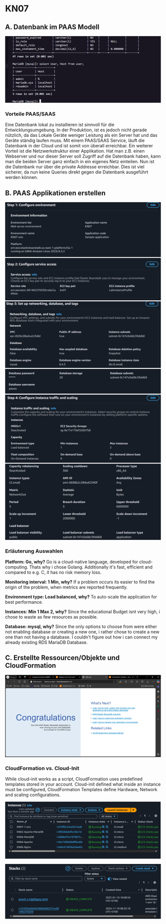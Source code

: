 # KN07

## A. Datenbank im PAAS Modell

![Screenshot MySQL Workbench mit ausgeführtem Query](../../x-res/07/MYSQL-QUERY.png)

### Vorteile PAAS/SAAS

Eine Datenbank lokal zu installieren ist sinnvoll für die Entwicklungsumgebung.
In der Produktion, ist es jedoch nicht gerade nützlich,
da das Lokale Geräte weniger Leistung als ein Server hat
und das Geräte ständig laufen muss.
Mit einem PAAS/SAAS Service,
läuft die Datenbank in der Cloud und ist somit von überall erreichbar.
Ein weiterer Vorteil ist die Netzwerkstruktur einer Applikation.
Hat man z.B. einen Webserver
und nur dieser Server soll Zugriff auf die Datenbank haben,
kann man die beiden Server ganz einfach in ein eigenes Netz einteilen.
Nun ist die Datenbank nur über die private Addresse erreichbar.
Dies ist viel sicherer,
da nun keine Queries direkt gegen die Datenbank ausgeführt werden können.

## B. PAAS Applikationen erstellen

![Screenshot für die veränderten Bereiche](../../x-res/07/CONFIG-1.png)
![Screenshot für die veränderten Bereiche](../../x-res/07/CONFIG-2.png)
![Screenshot für die veränderten Bereiche](../../x-res/07/CONFIG-3.png)
![Screenshot für die veränderten Bereiche](../../x-res/07/CONFIG-4.png)
![Screenshot für die veränderten Bereiche](../../x-res/07/CONFIG-5.png)
![Screenshot für die veränderten Bereiche](../../x-res/07/CONFIG-6.png)

### Erläuterung Auswahlen

**Platform: Go, why?**
Go is a cloud-native language, developed for cloud-computing. Thats why i chose Golang.
Additionally it's fast, efficient and compared to e.g. C, it has no risk memory loss.

**Monitoring interval: 1 Min, why?**
If a problem occurs its easier to find the origin of the problem,
when metrics are reported frequently.

**Environment type: Load balanced, why?**
To auto-scale the application for best performance.

**Instances: Min 1 Max 2, why?**
Since the educational Budget isnt very high,
i chose to waste as few resources as possible.

**Database: mysql, why?**
Since the only options to choose from were either not
enabling database or creating a new one,
i rather chose to create a new one than not having a database.
I couldn't figure out how i can connect my already existing RDS MariaDB Database.

## C. Erstellte Ressourcen/Objekte und CloudFormation

![Beanstalk Application](../../x-res/07/BEANS.png)

### CloudFormation vs. Cloud-Init

While cloud-init works as a script, CloudFormation uses predefined templates stored in your account. Cloud-init defined what inside an instance must be configured, CloudFormation Templates define Hardware, Network and scaling configurations.

![Screenshot der automatisch erstellten EC2-Objekte](../../x-res/07/EC2.png)

![Screenshot der CloudFormation Ressourcen für PAAS Anwendung](../../x-res/07/CLOUDFORMATION.png)
